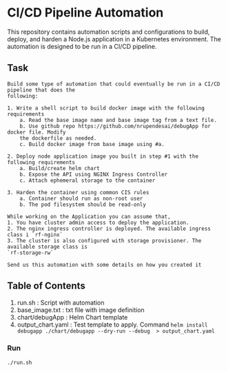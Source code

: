 # CI/CD Pipeline Automation

This repository contains automation scripts and configurations to build, deploy, and harden a Node.js application in a Kubernetes environment. The automation is designed to be run in a CI/CD pipeline.

## Task

```
Build some type of automation that could eventually be run in a CI/CD pipeline that does the
following:

1. Write a shell script to build docker image with the following requirements
    a. Read the base image name and base image tag from a text file.
    b. Use github repo https://github.com/nrupendesai/debugApp for docker file. Modify
    the dockerfile as needed.
    c. Build docker image from base image using #a.

2. Deploy node application image you built in step #1 with the following requirements
    a. Build/create helm chart
    b. Expose the API using NGINX Ingress Controller
    c. Attach ephemeral storage to the container

3. Harden the container using common CIS rules
    a. Container should run as non-root user
    b. The pod filesystem should be read-only

While working on the Application you can assume that,
1. You have cluster admin access to deploy the application.
2. The nginx ingress controller is deployed. The available ingress class i `rf-nginx`
3. The cluster is also configured with storage provisioner. The available storage class is
`rf-storage-rw`

Send us this automation with some details on how you created it

```

## Table of Contents

1. run.sh : Script with automation
2. base_image.txt : txt file with image definition
2. chart/debugApp : Helm Chart template 
3. output_chart.yaml : Test template to apply. Command `helm install debugapp ./chart/debugapp --dry-run --debug  > output_chart.yaml`

### Run 


```bash
./run.sh
